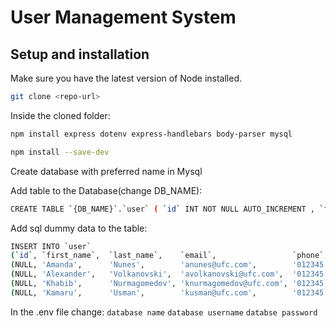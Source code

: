 # User Management System

## Setup and installation

Make sure you have the latest version of Node installed.

```sh
git clone <repo-url>
```

Inside the cloned folder:

```sh
npm install express dotenv express-handlebars body-parser mysql
```

```sh
npm install --save-dev
```
Create database with preferred name in Mysql

Add table to the Database(change DB_NAME):
```sh
CREATE TABLE `{DB_NAME}`.`user` ( `id` INT NOT NULL AUTO_INCREMENT , `first_name` VARCHAR(45) NOT NULL , `last_name` VARCHAR(45) NOT NULL , `email` VARCHAR(45) NOT NULL , `phone` VARCHAR(45) NOT NULL , `comments` TEXT NOT NULL , `status` VARCHAR(10) NOT NULL DEFAULT 'active' , PRIMARY KEY (`id`)) ENGINE = InnoDB;
```

Add sql dummy data to the table:
```sh
INSERT INTO `user` 
(`id`, `first_name`,  `last_name`,    `email`,                 `phone`,         `comments`, `status`) VALUES
(NULL, 'Amanda',      'Nunes',        'anunes@ufc.com',        '012345 678910', '',          'active'),
(NULL, 'Alexander',   'Volkanovski',  'avolkanovski@ufc.com',  '012345 678910', '',          'active'),
(NULL, 'Khabib',      'Nurmagomedov', 'knurmagomedov@ufc.com', '012345 678910', '',          'active'),
(NULL, 'Kamaru',      'Usman',        'kusman@ufc.com',        '012345 678910', '',          'active');
```

In the .env file change:
`database name`
`database username`
`databse password`
